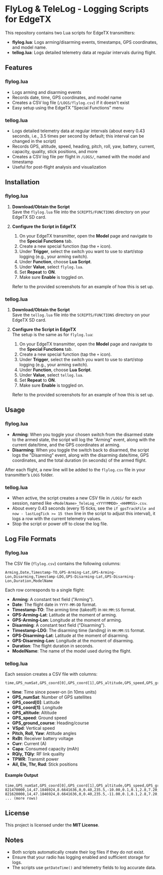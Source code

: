 # FlyLog & TeleLog - Logging Scripts for EdgeTX

This repository contains two Lua scripts for EdgeTX transmitters:

- **flylog.lua**: Logs arming/disarming events, timestamps, GPS coordinates, and model name.
- **tellog.lua**: Logs detailed telemetry data at regular intervals during flight.

## Features

### flylog.lua

- Logs arming and disarming events
- Records date, time, GPS coordinates, and model name
- Creates a CSV log file (`/LOGS/flylog.csv`) if it doesn't exist
- Easy setup using the EdgeTX "Special Functions" menu

### tellog.lua

- Logs detailed telemetry data at regular intervals (about every 0.43 seconds, i.e., 3.5 times per second by default; this interval can be changed in the script)
- Records GPS, altitude, speed, heading, pitch, roll, yaw, battery, current, capacity, quality, stick positions, and more
- Creates a CSV log file per flight in `/LOGS/`, named with the model and timestamp
- Useful for post-flight analysis and visualization

## Installation

### flylog.lua

1. **Download/Obtain the Script**  
   Save the `flylog.lua` file into the `SCRIPTS/FUNCTIONS` directory on your EdgeTX SD card.

2. **Configure the Script in EdgeTX**

   1. On your EdgeTX transmitter, open the **Model** page and navigate to the **Special Functions** tab.
   2. Create a new special function (tap the `+` icon).
   3. Under **Trigger**, select the switch you want to use to start/stop logging (e.g., your arming switch).
   4. Under **Function**, choose **Lua Script**.
   5. Under **Value**, select `flylog.lua`.
   6. Set **Repeat** to **ON**.
   7. Make sure **Enable** is toggled on.

   Refer to the provided screenshots for an example of how this is set up.

### tellog.lua

1. **Download/Obtain the Script**  
   Save the `tellog.lua` file into the `SCRIPTS/FUNCTIONS` directory on your EdgeTX SD card.

2. **Configure the Script in EdgeTX**  
   The setup is the same as for `flylog.lua`:

   1. On your EdgeTX transmitter, open the **Model** page and navigate to the **Special Functions** tab.
   2. Create a new special function (tap the `+` icon).
   3. Under **Trigger**, select the switch you want to use to start/stop logging (e.g., your arming switch).
   4. Under **Function**, choose **Lua Script**.
   5. Under **Value**, select `tellog.lua`.
   6. Set **Repeat** to **ON**.
   7. Make sure **Enable** is toggled on.

   Refer to the provided screenshots for an example of how this is set up.

## Usage

### flylog.lua

- **Arming**: When you toggle your chosen switch from the disarmed state to the armed state, the script will log the "Arming" event, along with the current date/time, and the GPS coordinates at arming.
- **Disarming**: When you toggle the switch back to disarmed, the script logs the "Disarming" event, along with the disarming date/time, GPS coordinates, and the total duration (in seconds) of the armed flight.

After each flight, a new line will be added to the `flylog.csv` file in your transmitter’s `LOGS` folder.

### tellog.lua

- When active, the script creates a new CSV file in `/LOGS/` for each session, named like `<ModelName>_TeleLog_<YYYYMMDD>_<HHMMSS>.csv`.
- About every 0.43 seconds (every 15 ticks, see the `if gpsTrackFile and now - lastLogTick >= 15 then` line in the script to adjust this interval), it logs a row with the current telemetry values.
- Stop the script or power off to close the log file.

## Log File Formats

### flylog.lua

The CSV file (`flylog.csv`) contains the following columns:

```
Arming,Date,Timestamp-TO,GPS-Arming-Lat,GPS-Arming-Lon,Disarming,Timestamp-LDG,GPS-Disarming-Lat,GPS-Disarming-Lon,Duration,ModelName
```

Each row corresponds to a single flight:

- **Arming**: A constant text field ("Arming").
- **Date**: The flight date in `YYYY-MM-DD` format.
- **Timestamp-TO**: The arming time (takeoff) in `HH:MM:SS` format.
- **GPS-Arming-Lat**: Latitude at the moment of arming.
- **GPS-Arming-Lon**: Longitude at the moment of arming.
- **Disarming**: A constant text field ("Disarming").
- **Timestamp-LDG**: The disarming time (landing) in `HH:MM:SS` format.
- **GPS-Disarming-Lat**: Latitude at the moment of disarming.
- **GPS-Disarming-Lon**: Longitude at the moment of disarming.
- **Duration**: The flight duration in seconds.
- **ModelName**: The name of the model used during the flight.

### tellog.lua

Each session creates a CSV file with columns:

```
time,GPS_numSat,GPS_coord[0],GPS_coord[1],GPS_altitude,GPS_speed,GPS_ground_course,VSpd,Pitch,Roll,Yaw,RxBt,Curr,Capa,RQly,TQly,TPWR,Ail,Ele,Thr,Rud
```

- **time**: Time since power-on (in 10ms units)
- **GPS_numSat**: Number of GPS satellites
- **GPS_coord[0]**: Latitude
- **GPS_coord[1]**: Longitude
- **GPS_altitude**: Altitude
- **GPS_speed**: Ground speed
- **GPS_ground_course**: Heading/course
- **VSpd**: Vertical speed
- **Pitch, Roll, Yaw**: Attitude angles
- **RxBt**: Receiver battery voltage
- **Curr**: Current (A)
- **Capa**: Consumed capacity (mAh)
- **RQly, TQly**: RF link quality
- **TPWR**: Transmit power
- **Ail, Ele, Thr, Rud**: Stick positions

#### Example Output

```
time,GPS_numSat,GPS_coord[0],GPS_coord[1],GPS_altitude,GPS_speed,GPS_ground_course,VSpd,Pitch,Roll,Yaw,RxBt,Curr,Capa,RQly,TQly,TPWR,Ail,Ele,Thr,Rud
821470000,14,47.1846924,8.6641636,0,0.40,235.5,-10.00,0.1,0.1,2.8,7.20,0.70,248,100,100,25,13.00,6.00,-1024.00,-6.00
821620000,14,47.1846924,8.6641636,0,0.40,235.5,-11.00,0.1,0.1,2.8,7.20,0.70,248,100,100,25,11.00,7.00,-1024.00,-9.00
... (more rows)
```

## License

This project is licensed under the **MIT License**.

## Notes

- Both scripts automatically create their log files if they do not exist.
- Ensure that your radio has logging enabled and sufficient storage for logs.
- The scripts use `getDateTime()` and telemetry fields to log accurate data.
